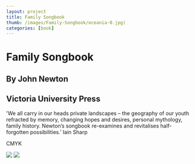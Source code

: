 ```yaml
---
layout: project
title: Family Songbook
thumb: /images/Family-Songbook/oceania-0.jpg)
categories: [book]
---
```


# Family Songbook 

## By John Newton
## Victoria University Press
 

'We all carry in our heads private landscapes – the geography of our youth refracted by memory, changing hopes and desires, personal mythology, family history. Newton’s songbook re-examines and revitalises half-forgotten possibilities.’
Iain Sharp

CMYK

![](/images/images/Family-Songbook/fam-song-1.jpg)
![](/images/images/Family-Songbook/fam-song-2.jpg)


